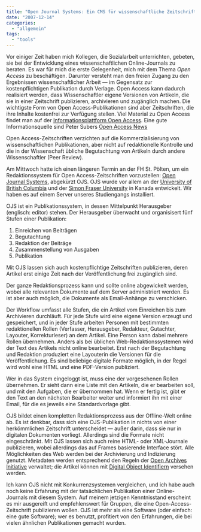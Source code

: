 ```yaml
---
title: "Open Journal Systems: Ein CMS für wissenschaftliche Zeitschriften"
date: "2007-12-14"
categories: 
  - "allgemein"
tags: 
  - "tools"
---
```


Vor einiger Zeit haben mich Kollegen, die Sozialarbeit unterrichten, gebeten, sie bei der Entwicklung eines wissenschaftlichen Online-Journals zu beraten. Es war für mich die erste Gelegenheit, mich mit dem Thema _Open Access_ zu beschäftigen. Darunter versteht man den freien Zugang zu den Ergebnissen wissenschaftlicher Arbeit — im Gegensatz zur kostenpflichtigen Publikation durch Verlage. Open Access kann dadurch realisiert werden, dass Wissenschaftler eigene Versionen von Artikeln, die sie in einer Zeitschrift publizieren, archivieren und zugänglich machen. Die wichtigste Form von Open Access-Publikationen sind aber Zeitschriften, die ihre Inhalte kostenfrei zur Verfügung stellen. Viel Material zu Open Access findet man auf der [Informationsplattform Open Access](http://www.open-access.net/ "Informationsplattform Open Access: Startseite"). Eine gute Informationsquelle sind Peter Subers [Open Access News](http://www.earlham.edu/~peters/fos/fosblog.html "Peter Suber, Open Access News")

Open Access-Zeitschriften verzichten auf die Kommerzialisierung von wissenschaftlichen Publikationen, aber nicht auf redaktionelle Kontrolle und die in der Wissenschaft übliche Begutachtung von Artikeln durch andere Wissenschaftler (Peer Review).

Am Mittwoch hatte ich einen längeren Termin an der FH St. Pölten, um ein Redaktionssystem für Open Access-Zeitschriften vorzustellen: [Open Journal Systems](http://pkp.sfu.ca/?q=ojs "Open Journal Systems | Public Knowledge Project"), abgekürzt OJS. OJS wurde vor allem an der [University of British Columbia](http://www.ubc.ca/ "Welcome to the University of British Columbia - UBC.ca") und der [Simon Fraser University](http://www.sfu.ca/ "SFU.ca") in Kanada entwickelt. Wir haben es auf einem Server unseres Studiengangs installiert.

OJS ist ein Publikationssystem, in dessen Mittelpunkt Herausgeber (englisch: editor) stehen. Der Herausgeber überwacht und organisisert fünf Stufen einer Publikation:

1. Einreichen von Beiträgen
2. Begutachtung
3. Redaktion der Beiträge
4. Zusammenstellung von Ausgaben
5. Publikation

Mit OJS lassen sich auch kostenpflichtige Zeitschriften publizieren, deren Artikel erst einige Zeit nach der Veröffentlichung frei zugänglich sind.

Der ganze Redaktionsprozess kann und sollte online abgewickelt werden, wobei alle relevanten Dokumente auf dem Server administriert werden. Es ist aber auch möglich, die Dokumente als Email-Anhänge zu verschicken.

Der Workflow umfasst alle Stufen, die ein Artikel vom Einreichen bis zum Archivieren durchläuft. Für jede Stufe wird eine eigene Version erzeugt und gespeichert, und in jeder Stufe arbeiten Personen mit bestimmten redaktionellen Rollen (Verfasser, Herausgeber, Redakteur, Gutachter, Layouter, Korrekturleser) an dem Artikel. Eine Person kann dabei mehrere Rollen übernehmen. Anders als bei üblichen Web-Redaktionssystemen wird der Text des Artikels nicht online bearbeitet. Erst nach der Begutachtung und Redaktion produziert eine Layouterin die Versionen für die Veröffentlichung. Es sind beliebige digitale Formate möglich, in der Regel wird wohl eine HTML und eine PDF-Version publiziert.

Wer in das System eingeloggt ist, muss eine der vorgesehenen Rollen übernehmen. Er sieht dann eine Liste mit den Artikeln, die er bearbeiten soll, und mit den Aufgaben, die er übernommen hat. Wenn er fertig ist, gibt er den Text an den nächsten Bearbeiter weiter und informiert ihn mit einer Email, für die es jeweils eine Standardvorlage gibt.

OJS bildet einen kompletten Redaktionsprozess aus der Offline-Welt online ab. Es ist denkbar, dass sich eine OJS-Publikation in nichts von einer herkömmlichen Zeitschrift unterscheidet — außer darin, dass sie nur in digitalen Dokumenten vorliegt. Allerdings sind die Formate nicht eingeschränkt. Mit OJS lassen sich auch reine HTML- oder XML-Journale publizieren, wobei allerdings das auf Frames basierende Interface stört. Alle Möglichkeiten des Web werden bei der Archivierung und Indizierung genutzt. Metadaten werden entsprechend den Regeln der [Open Archives Initiative](http://www.openarchives.org/ "Open Archives Initiative") verwaltet; die Artikel können mit [Digital Object Identifiern](http://www.doi.org/ "The Digital Object Identifier System") versehen werden.

Ich kann OJS nicht mit Konkurrenzsystemen vergleichen, und ich habe auch noch keine Erfahrung mit der tatsächlichen Publikation einer Online-Journals mit diesem System. Auf meinem jetzigen Kenntnisstand erscheint es mir ausgereift und empfehlenswert für Gruppen, die eine Open-Access-Zeitschrift publizieren wollen. OJS ist mehr als eine Software (oder einfach: eine gute Software); wer es benutzt, profitiert von den Erfahrungen, die bei vielen ähnlichen Publikationen gemacht wurden.
